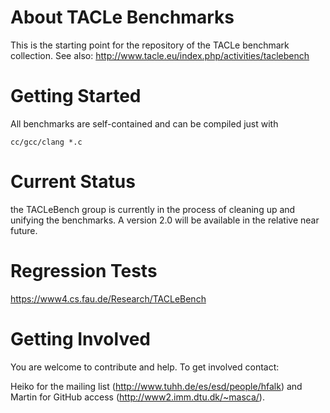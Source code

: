 About TACLe Benchmarks
======================

This is the starting point for the repository of the TACLe benchmark
collection.
See also: http://www.tacle.eu/index.php/activities/taclebench

Getting Started
===============

All benchmarks are self-contained and can be compiled just with

    cc/gcc/clang *.c

Current Status
==============

the TACLeBench group is currently in the process of cleaning up and unifying
the benchmarks. A version 2.0 will be available in the relative near future.

Regression Tests
================

https://www4.cs.fau.de/Research/TACLeBench

Getting Involved
================

You are welcome to contribute and help. To get involved contact:

Heiko for the mailing list (http://www.tuhh.de/es/esd/people/hfalk) and
Martin for GitHub access (http://www2.imm.dtu.dk/~masca/).
